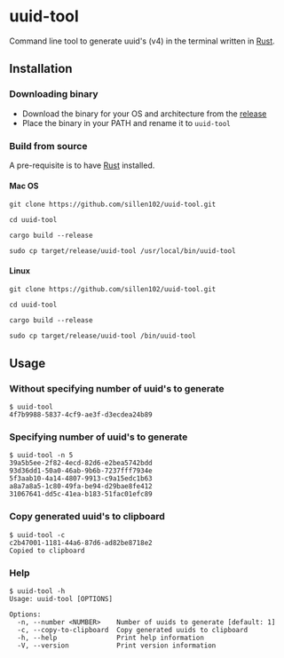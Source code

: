 # uuid-tool
Command line tool to generate uuid's (v4) in the terminal written in [Rust](https://www.rust-lang.org/).

## Installation

### Downloading binary

- Download the binary for your OS and architecture from the [release](https://github.com/sillen102/uuid-tool/releases/tag/v1.0.0)
- Place the binary in your PATH and rename it to `uuid-tool`

### Build from source
A pre-requisite is to have [Rust](https://www.rust-lang.org/) installed.

#### Mac OS
```shell
git clone https://github.com/sillen102/uuid-tool.git
```
```shell
cd uuid-tool
```
```shell
cargo build --release
```
```shell
sudo cp target/release/uuid-tool /usr/local/bin/uuid-tool
```

#### Linux
```shell
git clone https://github.com/sillen102/uuid-tool.git
```
```shell
cd uuid-tool
```
```shell
cargo build --release
```
```shell
sudo cp target/release/uuid-tool /bin/uuid-tool
```

## Usage

### Without specifying number of uuid's to generate
```shell
$ uuid-tool
4f7b9988-5837-4cf9-ae3f-d3ecdea24b89
```

### Specifying number of uuid's to generate
```shell
$ uuid-tool -n 5
39a5b5ee-2f82-4ecd-82d6-e2bea5742bdd
93d36dd1-50a0-46ab-9b6b-7237fff7934e
5f3aab10-4a14-4807-9913-c9a15edc1b63
a8a7a8a5-1c80-49fa-be94-d29bae8fe412
31067641-dd5c-41ea-b183-51fac01efc89
```

### Copy generated uuid's to clipboard
```shell
$ uuid-tool -c
c2b47001-1181-44a6-87d6-ad82be8718e2
Copied to clipboard
```

### Help
```shell
$ uuid-tool -h
Usage: uuid-tool [OPTIONS]

Options:
  -n, --number <NUMBER>    Number of uuids to generate [default: 1]
  -c, --copy-to-clipboard  Copy generated uuids to clipboard
  -h, --help               Print help information
  -V, --version            Print version information

```
